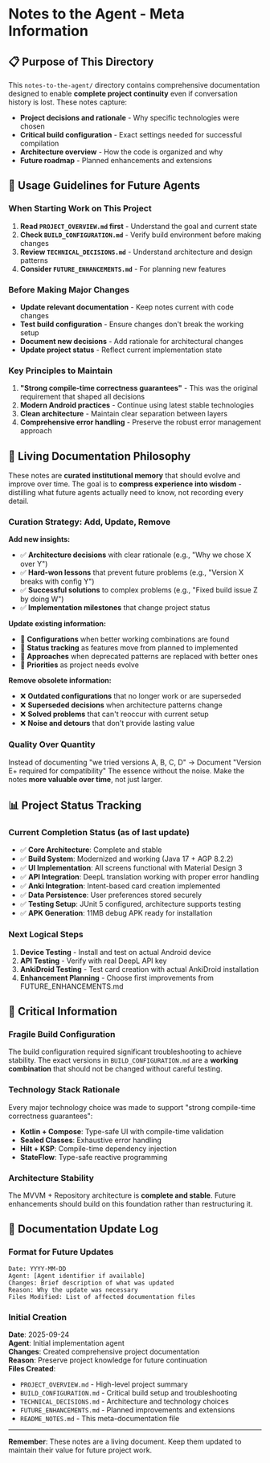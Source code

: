 # Notes to the Agent - Meta Information

## 📋 Purpose of This Directory
This `notes-to-the-agent/` directory contains comprehensive documentation designed to enable **complete project continuity** even if conversation history is lost. These notes capture:

- **Project decisions and rationale** - Why specific technologies were chosen
- **Critical build configuration** - Exact settings needed for successful compilation  
- **Architecture overview** - How the code is organized and why
- **Future roadmap** - Planned enhancements and extensions

## 🎯 Usage Guidelines for Future Agents

### When Starting Work on This Project
1. **Read `PROJECT_OVERVIEW.md` first** - Understand the goal and current state
2. **Check `BUILD_CONFIGURATION.md`** - Verify build environment before making changes
3. **Review `TECHNICAL_DECISIONS.md`** - Understand architecture and design patterns
4. **Consider `FUTURE_ENHANCEMENTS.md`** - For planning new features

### Before Making Major Changes
- **Update relevant documentation** - Keep notes current with code changes
- **Test build configuration** - Ensure changes don't break the working setup
- **Document new decisions** - Add rationale for architectural changes
- **Update project status** - Reflect current implementation state

### Key Principles to Maintain
1. **"Strong compile-time correctness guarantees"** - This was the original requirement that shaped all decisions
2. **Modern Android practices** - Continue using latest stable technologies
3. **Clean architecture** - Maintain clear separation between layers
4. **Comprehensive error handling** - Preserve the robust error management approach

## 🔄 Living Documentation Philosophy

These notes are **curated institutional memory** that should evolve and improve over time. The goal is to **compress experience into wisdom** - distilling what future agents actually need to know, not recording every detail.

### Curation Strategy: Add, Update, Remove
**Add new insights:**
- ✅ **Architecture decisions** with clear rationale (e.g., "Why we chose X over Y")
- ✅ **Hard-won lessons** that prevent future problems (e.g., "Version X breaks with config Y")
- ✅ **Successful solutions** to complex problems (e.g., "Fixed build issue Z by doing W")
- ✅ **Implementation milestones** that change project status

**Update existing information:**
- 🔄 **Configurations** when better working combinations are found
- 🔄 **Status tracking** as features move from planned to implemented
- 🔄 **Approaches** when deprecated patterns are replaced with better ones
- 🔄 **Priorities** as project needs evolve

**Remove obsolete information:**
- ❌ **Outdated configurations** that no longer work or are superseded
- ❌ **Superseded decisions** when architecture patterns change
- ❌ **Solved problems** that can't reoccur with current setup
- ❌ **Noise and detours** that don't provide lasting value

### Quality Over Quantity
Instead of documenting "we tried versions A, B, C, D" → Document "Version E+ required for compatibility"
The essence without the noise. Make the notes **more valuable over time**, not just larger.

## 📊 Project Status Tracking

### Current Completion Status (as of last update)
- ✅ **Core Architecture**: Complete and stable
- ✅ **Build System**: Modernized and working (Java 17 + AGP 8.2.2)
- ✅ **UI Implementation**: All screens functional with Material Design 3
- ✅ **API Integration**: DeepL translation working with proper error handling
- ✅ **Anki Integration**: Intent-based card creation implemented
- ✅ **Data Persistence**: User preferences stored securely
- ✅ **Testing Setup**: JUnit 5 configured, architecture supports testing
- ✅ **APK Generation**: 11MB debug APK ready for installation

### Next Logical Steps
1. **Device Testing** - Install and test on actual Android device
2. **API Testing** - Verify with real DeepL API key
3. **AnkiDroid Testing** - Test card creation with actual AnkiDroid installation
4. **Enhancement Planning** - Choose first improvements from FUTURE_ENHANCEMENTS.md

## 🚨 Critical Information

### Fragile Build Configuration
The build configuration required significant troubleshooting to achieve stability. The exact versions in `BUILD_CONFIGURATION.md` are a **working combination** that should not be changed without careful testing.

### Technology Stack Rationale
Every major technology choice was made to support "strong compile-time correctness guarantees":
- **Kotlin + Compose**: Type-safe UI with compile-time validation
- **Sealed Classes**: Exhaustive error handling
- **Hilt + KSP**: Compile-time dependency injection
- **StateFlow**: Type-safe reactive programming

### Architecture Stability
The MVVM + Repository architecture is **complete and stable**. Future enhancements should build on this foundation rather than restructuring it.

## 📝 Documentation Update Log

### Format for Future Updates
```
Date: YYYY-MM-DD
Agent: [Agent identifier if available]
Changes: Brief description of what was updated
Reason: Why the update was necessary
Files Modified: List of affected documentation files
```

### Initial Creation
**Date**: 2025-09-24  
**Agent**: Initial implementation agent  
**Changes**: Created comprehensive project documentation  
**Reason**: Preserve project knowledge for future continuation  
**Files Created**: 
- `PROJECT_OVERVIEW.md` - High-level project summary
- `BUILD_CONFIGURATION.md` - Critical build setup and troubleshooting
- `TECHNICAL_DECISIONS.md` - Architecture and technology choices  
- `FUTURE_ENHANCEMENTS.md` - Planned improvements and extensions
- `README_NOTES.md` - This meta-documentation file

---

**Remember**: These notes are a living document. Keep them updated to maintain their value for future project work.
